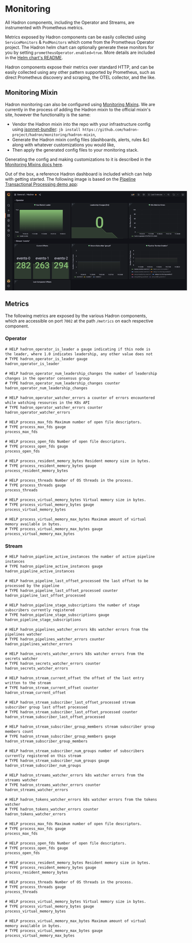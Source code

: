 Monitoring
==========
All Hadron components, including the Operator and Streams, are instrumented with Prometheus metrics.

Metrics exposed by Hadron components can be easily collected using `ServiceMonitors` & `PodMonitors` which come from the Prometheus Operator project. The Hadron helm chart can optionally generate these monitors for you by setting `prometheusOperator.enabled=true`. More details are included in the [Helm chart's README](https://github.com/hadron-project/hadron/tree/main/charts/hadron-operator#prometheus-operator--kube-prometheus-stack-integration).

Hadron components expose their metrics over standard HTTP, and can be easily collected using any other pattern supported by Prometheus, such as direct Prometheus discovery and scraping, the OTEL collector, and the like.

## Monitoring Mixin
Hadron monitoring can also be configured using [Monitoring Mixins](https://monitoring.mixins.dev/#how-to-use-mixins). We are currently in the process of adding the Hadron mixin to the official mixin's site, however the functionality is the same:
- Vendor the Hadron mixin into the repo with your infrastructure config using [jsonnet-bundler](https://github.com/jsonnet-bundler/jsonnet-bundler): `jb install https://github.com/hadron-project/hadron/monitoring/hadron-mixin`,
- Generate the Hadron mixin config files (dashboards, alerts, rules &c) along with whatever customizations you would like,
- Then apply the generated config files to your monitoring stack.

Generating the config and making customizations to it is described in the [Monitoring Mixins docs here](https://monitoring.mixins.dev/#customising-the-mixin).

Out of the box, a reference Hadron dashboard is included which can help with getting started. The following image is based on the [Pipeline Transactional Processing demo app](../usecases/transactional-processing.md):

<div style="text-align:center;"><img src="../assets/dash.png" style="max-width:600px;"/></div>

## Metrics
The following metrics are exposed by the various Hadron components, which are accessible on port `7002` at the path `/metrics` on each respective component.

### Operator
```
# HELP hadron_operator_is_leader a gauge indicating if this node is the leader, where 1.0 indicates leadership, any other value does not
# TYPE hadron_operator_is_leader gauge
hadron_operator_is_leader

# HELP hadron_operator_num_leadership_changes the number of leadership changes in the operator consensus group
# TYPE hadron_operator_num_leadership_changes counter
hadron_operator_num_leadership_changes

# HELP hadron_operator_watcher_errors a counter of errors encountered while watching resources in the K8s API
# TYPE hadron_operator_watcher_errors counter
hadron_operator_watcher_errors

# HELP process_max_fds Maximum number of open file descriptors.
# TYPE process_max_fds gauge
process_max_fds

# HELP process_open_fds Number of open file descriptors.
# TYPE process_open_fds gauge
process_open_fds

# HELP process_resident_memory_bytes Resident memory size in bytes.
# TYPE process_resident_memory_bytes gauge
process_resident_memory_bytes

# HELP process_threads Number of OS threads in the process.
# TYPE process_threads gauge
process_threads

# HELP process_virtual_memory_bytes Virtual memory size in bytes.
# TYPE process_virtual_memory_bytes gauge
process_virtual_memory_bytes

# HELP process_virtual_memory_max_bytes Maximum amount of virtual memory available in bytes.
# TYPE process_virtual_memory_max_bytes gauge
process_virtual_memory_max_bytes
```

### Stream
```
# HELP hadron_pipeline_active_instances the number of active pipeline instances
# TYPE hadron_pipeline_active_instances gauge
hadron_pipeline_active_instances

# HELP hadron_pipeline_last_offset_processed the last offset to be processed by the pipeline
# TYPE hadron_pipeline_last_offset_processed counter
hadron_pipeline_last_offset_processed

# HELP hadron_pipeline_stage_subscriptions the number of stage subscribers currently registered
# TYPE hadron_pipeline_stage_subscriptions gauge
hadron_pipeline_stage_subscriptions

# HELP hadron_pipelines_watcher_errors k8s watcher errors from the pipelines watcher
# TYPE hadron_pipelines_watcher_errors counter
hadron_pipelines_watcher_errors

# HELP hadron_secrets_watcher_errors k8s watcher errors from the secrets watcher
# TYPE hadron_secrets_watcher_errors counter
hadron_secrets_watcher_errors

# HELP hadron_stream_current_offset the offset of the last entry written to the stream
# TYPE hadron_stream_current_offset counter
hadron_stream_current_offset

# HELP hadron_stream_subscriber_last_offset_processed stream subscriber group last offset processed
# TYPE hadron_stream_subscriber_last_offset_processed counter
hadron_stream_subscriber_last_offset_processed

# HELP hadron_stream_subscriber_group_members stream subscriber group members count
# TYPE hadron_stream_subscriber_group_members gauge
hadron_stream_subscriber_group_members

# HELP hadron_stream_subscriber_num_groups number of subscribers currently registered on this stream
# TYPE hadron_stream_subscriber_num_groups gauge
hadron_stream_subscriber_num_groups

# HELP hadron_streams_watcher_errors k8s watcher errors from the streams watcher
# TYPE hadron_streams_watcher_errors counter
hadron_streams_watcher_errors

# HELP hadron_tokens_watcher_errors k8s watcher errors from the tokens watcher
# TYPE hadron_tokens_watcher_errors counter
hadron_tokens_watcher_errors

# HELP process_max_fds Maximum number of open file descriptors.
# TYPE process_max_fds gauge
process_max_fds

# HELP process_open_fds Number of open file descriptors.
# TYPE process_open_fds gauge
process_open_fds

# HELP process_resident_memory_bytes Resident memory size in bytes.
# TYPE process_resident_memory_bytes gauge
process_resident_memory_bytes

# HELP process_threads Number of OS threads in the process.
# TYPE process_threads gauge
process_threads

# HELP process_virtual_memory_bytes Virtual memory size in bytes.
# TYPE process_virtual_memory_bytes gauge
process_virtual_memory_bytes

# HELP process_virtual_memory_max_bytes Maximum amount of virtual memory available in bytes.
# TYPE process_virtual_memory_max_bytes gauge
process_virtual_memory_max_bytes
```
